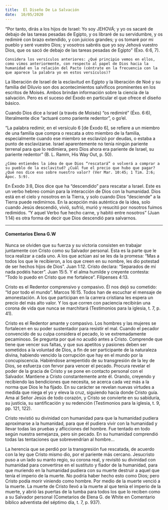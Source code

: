 ```yaml
---
title:  El Diseño De La Salvación
date:  10/05/2020
---
```


“Por tanto, dirás a los hijos de Israel: Yo soy JEHOVÁ; y yo os sacaré de debajo de las tareas pesadas de Egipto, y os libraré de su servidumbre, y os redimiré con brazo extendido, y con juicios grandes; y os tomaré por mi pueblo y seré vuestro Dios; y vosotros sabréis que yo soy Jehová vuestro Dios, que os sacó de debajo de las tareas pesadas de Egipto” (Éxo. 6:6, 7).

`Considera los versículos anteriores: ¿Qué principio vemos en ellos, como vimos anteriormente, con respecto al papel de Dios hacia la humanidad en la relación del Pacto (céntrate en la frecuencia con la que aparece la palabra yo en estos versículos)?`

La liberación de Israel de la esclavitud en Egipto y la liberación de Noé y su familia del Diluvio son dos acontecimientos salvíficos prominentes en los escritos de Moisés. Ambos brindan información sobre la ciencia de la salvación. Pero es el suceso del Éxodo en particular el que ofrece el diseño básico.

Cuando Dios dice a Israel (a través de Moisés) “os redimiré” (Éxo. 6:6), literalmente dice “actuaré como pariente redentor”, o go’el.

“La palabra redimir, en el versículo 6 [de Éxodo 6], se refiere a un miembro de una familia que compra o rescata a otro miembro de la familia, especialmente cuando ese miembro se esclavizó por deudas, o estaba a punto de esclavizarse. Israel aparentemente no tenía ningún pariente terrenal para que lo redimiera, pero Dios ahora era pariente de Israel, su pariente redentor” (B. L. Ramm, His Way Out, p. 50).

`¿Cómo entiendes la idea de que Dios “rescatará” o volverá a comprar a su pueblo de la esclavitud? ¿Cuál fue el precio que hubo que pagar? ¿Qué nos dice eso sobre nuestro valor? (Ver Mar. 10:45; 1 Tim. 2:6; Apoc. 5:9).`

En Éxodo 3:8, Dios dice que ha “descendido” para rescatar a Israel. Este es un verbo hebreo común para la interacción de Dios con la humanidad. Dios está en el cielo y nosotros en la Tierra, y solo cuando Dios “desciende” a la Tierra puede redimirnos. En la acepción más auténtica de la idea, solo cuando Jesús descendió, vivió, sufrió, murió y resucitó por nosotros fuimos redimidos. “Y aquel Verbo fue hecho carne, y habitó entre nosotros” (Juan 1:14) es otra forma de decir que Dios descendió para salvarnos.

---

#### Comentarios Elena G.W

Nunca se olviden que su fuerza y su victoria consisten en trabajar juntamente con Cristo como su Salvador personal. Esta es la parte que le toca realizar a cada uno. A los que actúan así se les da la promesa: “Mas a todos los que le recibieron, a los que creen en su nombre, les dio potestad de ser hechos hijos de Dios”. Juan 1:12. Cristo declara: “Separados de mí nada podéis hacer”. Juan 15:5. Y el alma humilde y creyente contesta: “Todo lo puedo en Cristo que me fortalece”. Filipenses 4:13.

Cristo es el Redentor comprensivo y compasivo. Él nos dejó su cometido: “Id por todo el mundo”. Marcos 16:15. Todos han de escuchar el mensaje de amonestación. A los que participan en la carrera cristiana les espera un precio del más alto valor. Y los que corren con paciencia recibirán una corona de vida que nunca se marchitará (Testimonios para la iglesia, t. 7, p. 41).

Cristo es el Redentor amante y compasivo. Los hombres y las mujeres se fortalecen en su poder sustentador para resistir el mal. Cuando el pecador convencido de su culpa considera el pecado, lo ve extremadamente pecaminoso. Se pregunta por qué no acudió antes a Cristo. Comprende que tiene que vencer sus faltas, y que sus apetitos y pasiones deben ser sometidos a la voluntad de Dios, a fin de ser participante de la naturaleza divina, habiendo vencido la corrupción que hay en el mundo por la concupiscencia. Habiéndose arrepentido de su transgresión de la ley de Dios, se esfuerza con fervor para vencer el pecado. Procura revelar el poder de la gracia de Cristo y se pone en contacto personal con el Salvador. Mantiene a Cristo constantemente ante él. Orando, creyendo y recibiendo las bendiciones que necesita, se acerca cada vez más a la norma que Dios le ha fijado. En su carácter se revelan nuevas virtudes a medida que niega el yo y eleva la cruz, siguiendo hacia donde Cristo guía. Ama al Señor Jesús de todo corazón, y Cristo se convierte en su sabiduría, su justicia, su santificación y su redención (Testimonios para la iglesia, t. 9, pp. 121, 122).

Cristo revistió su divinidad con humanidad para que la humanidad pudiera aproximarse a la humanidad, para que él pudiera vivir con la humanidad y llevar todas las pruebas y aflicciones del hombre. Fue tentado en todo según nuestra semejanza, pero sin pecado. En su humanidad comprendió todas las tentaciones que sobrevendrían al hombre…

La herencia que se perdió por la transgresión fue rescatada, de acuerdo con la ley que Cristo mismo dio, por el pariente más cercano. Jesucristo puso a un lado su manto regio, su corona real, y revisitó su divinidad con humanidad para convertirse en el sustituto y fiador de la humanidad, para que muriendo en la humanidad pudiera con su muerte destruir a aquel que tenía el imperio de la muerte. No podría haber hecho esto como Dios; pero Cristo podía morir viniendo como hombre. Por medio de la muerte venció a la muerte. La muerte de Cristo llevó a la muerte al que tenía el imperio de la muerte, y abrió las puertas de la tumba para todos los que lo reciben como a su Salvador personal (Cometarios de Elena G. de White en Comentario bíblico adventista del séptimo día, t. 7, p. 937).